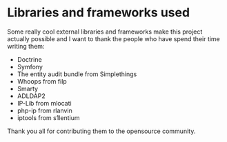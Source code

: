 # Libraries and frameworks used

Some really cool external libraries and frameworks make this project actually possible and I want to thank the people who have spend their time writing them:

* Doctrine
* Symfony
* The entity audit bundle from Simplethings
* Whoops from filp
* Smarty
* ADLDAP2
* IP-Lib from mlocati
* php-ip from rlanvin
* iptools from s1lentium

Thank you all for contributing them to the opensource community.
